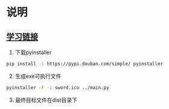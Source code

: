 # 说明

## [学习链接](https://www.cnblogs.com/maoxianfei/p/6005365.html)

1. 下载pyinstaller
```bash
pip install -i https://pypi.douban.com/simple/ pyinstaller
```

2. 生成exe可执行文件
```bash
pyinstaller -F -i sword.ico ../main.py
```

3. 最终目标文件在dist目录下

